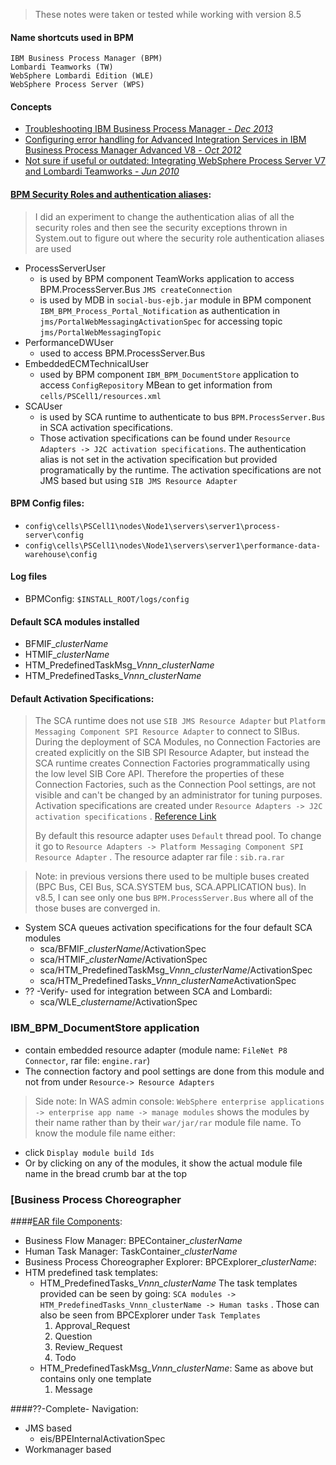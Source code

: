 > These notes were taken or tested while working with version 8.5

#### Name shortcuts used in BPM
```
IBM Business Process Manager (BPM)
Lombardi Teamworks (TW)
WebSphere Lombardi Edition (WLE)
WebSphere Process Server (WPS)
```

#### Concepts
* [Troubleshooting IBM Business Process Manager - *Dec 2013*](http://www.ibm.com/developerworks/bpm/bpmjournal/1312_chan/1312_chan.html)
* [Configuring error handling for Advanced Integration Services in IBM Business Process Manager Advanced V8 - *Oct 2012*](http://www.ibm.com/developerworks/bpm/library/techarticles/1210_agrawal/1210_agrawal.html)
* [Not sure if useful or outdated: Integrating WebSphere Process Server V7 and Lombardi Teamworks - *Jun 2010*](http://www.ibm.com/developerworks/websphere/library/techarticles/1006_fasbinder/1006_fasbinder.html)

#### [BPM Security Roles and authentication aliases](http://www-01.ibm.com/support/knowledgecenter/SSFTN5_8.5.5/com.ibm.wbpm.ref.doc/topics/managing_users_E.html):
> I did an experiment to change the authentication alias of all the security roles and then see the security exceptions thrown in System.out to figure out where the security role authentication aliases are used

* ProcessServerUser
  * is used by BPM component TeamWorks application to access BPM.ProcessServer.Bus `JMS createConnection`
  * is used by MDB in `social-bus-ejb.jar` module in BPM component `IBM_BPM_Process_Portal_Notification` as authentication in `jms/PortalWebMessagingActivationSpec` for accessing topic `jms/PortalWebMessagingTopic`
* PerformanceDWUser
  * used to access BPM.ProcessServer.Bus
* EmbeddedECMTechnicalUser
  * used by BPM component `IBM_BPM_DocumentStore` application to access `ConfigRepository` MBean to get information from `cells/PSCell1/resources.xml`
* SCAUser
  * is used by SCA runtime to authenticate to bus `BPM.ProcessServer.Bus` in SCA activation specifications.
  * Those activation specifications can be found under `Resource Adapters -> J2C activation specifications`. The authentication alias is not set in the activation specification but provided programatically by the runtime. The activation specifications are not JMS based but using `SIB JMS Resource Adapter`

#### BPM Config files:
* `config\cells\PSCell1\nodes\Node1\servers\server1\process-server\config`
* `config\cells\PSCell1\nodes\Node1\servers\server1\performance-data-warehouse\config`

#### Log files
* BPMConfig: `$INSTALL_ROOT/logs/config`

#### Default SCA modules installed
* BFMIF_*clusterName*
* HTMIF_*clusterName*
* HTM_PredefinedTaskMsg_*Vnnn_clusterName*
* HTM_PredefinedTasks_*Vnnn_clusterName*

#### Default Activation Specifications:
> The SCA runtime does not use `SIB JMS Resource Adapter` but `Platform Messaging Component SPI Resource Adapter` to connect to SIBus.  During the deployment of SCA Modules, no Connection Factories are created explicitly on the SIB SPI Resource Adapter, but instead the SCA runtime creates Connection Factories programmatically using the low level SIB Core API. Therefore the properties of these Connection Factories, such as the Connection Pool settings, are not visible and can't be changed by an administrator for tuning purposes.  Activation specifications are created under `Resource Adapters -> J2C activation specifications` . 
[Reference Link](http://www.ibm.com/developerworks/websphere/library/techarticles/0809_faulhaber/0809_faulhaber.html)
>
>By default this resource adapter uses `Default` thread pool.  To change it go to `Resource Adapters -> Platform Messaging Component SPI Resource Adapter` .  The resource adapter rar file : `sib.ra.rar`

> Note: in previous versions there used to be multiple buses created (BPC Bus, CEI  Bus, SCA.SYSTEM bus, SCA.APPLICATION bus).  In v8.5, I can see only one bus `BPM.ProcessServer.Bus` where all of the those buses are converged in.

* System SCA queues activation specifications for the four default SCA modules
  * sca/BFMIF_*clusterName*/ActivationSpec
  * sca/HTMIF_*clusterName*/ActivationSpec   
  * sca/HTM_PredefinedTaskMsg_*Vnnn_clusterName*/ActivationSpec
  * sca/HTM_PredefinedTasks_*Vnnn_clusterName*ActivationSpec
* ?? -Verify- used for integration between SCA and Lombardi:
  * sca/WLE_*clustername*/ActivationSpec

### IBM_BPM_DocumentStore application
* contain embedded resource adapter (module name: `FileNet P8 Connector`, rar file: `engine.rar`)
* The connection factory and pool settings are done from this module and not from under `Resource-> Resource Adapters`

> Side note: In WAS admin console: `WebSphere enterprise applications -> enterprise app name -> manage modules` shows the modules by their name rather than by their `war/jar/rar` module file name.  To know the module file name either:
* click `Display module build Ids`
* Or by clicking on any of the modules, it show the actual module file name in the bread crumb bar at the top

### [Business Process Choreographer
####[EAR file Components](https://www-01.ibm.com/support/knowledgecenter/SSFTN5_8.5.0/com.ibm.wbpm.bpc.doc/topics/t2demanual.html?cp=SSFTN5_8.5.0%2F1-3-14-3-0&lang=en):
* Business Flow Manager: BPEContainer_*clusterName*
* Human Task Manager: TaskContainer_*clusterName*
* Business Process Choreographer Explorer: BPCExplorer_*clusterName*: 
* HTM predefined task templates: 
  * HTM_PredefinedTasks_*Vnnn_clusterName*
    The task templates provided can be seen by going: `SCA modules -> HTM_PredefinedTasks_Vnnn_clusterName -> Human tasks` .
    Those can also be seen from BPCExplorer under `Task Templates`
    1. Approval_Request
    2. Question
    3. Review_Request
    4. Todo
  * HTM_PredefinedTaskMsg_*Vnnn_clusterName*: 
    Same as above but contains only one template
    1. Message

####??-Complete- Navigation:
* JMS based
  * eis/BPEInternalActivationSpec
* Workmanager based
